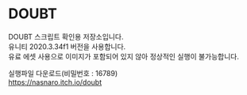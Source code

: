 # DOUBT
DOUBT 스크립트 확인용 저장소입니다.</br>
유니티 2020.3.34f1 버전을 사용합니다.</br>
유료 에셋 사용으로 이미지가 포함되어 있지 않아 정상적인 실행이 불가능합니다.</br>

실행파일 다운로드(비밀번호 : 16789)</br>
https://nasnaro.itch.io/doubt
